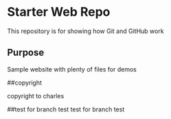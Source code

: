 # Starter Web Repo

This repository is for showing how Git and GitHub work

## Purpose

Sample website with plenty of files for demos

##copyright

copyright to charles

##test for branch test
test for branch test